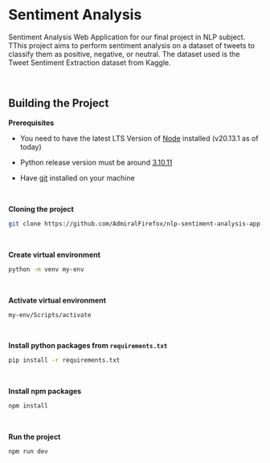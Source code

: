 # Sentiment Analysis

Sentiment Analysis Web Application for our final project in NLP subject. TThis project aims to perform sentiment analysis on a dataset of tweets to classify them as positive, negative, or neutral. The dataset used is the Tweet Sentiment Extraction dataset from Kaggle.

<br />

## Building the Project

**Prerequisites**

- You need to have the latest LTS Version of [Node](https://nodejs.org/en) installed (v20.13.1 as of today)

- Python release version must be around [3.10.11](https://www.python.org/downloads/release/python-31011/)

- Have [git](https://git-scm.com/) installed on your machine

<br />

**Cloning the project**

```bash
git clone https://github.com/AdmiralFirefox/nlp-sentiment-analysis-app.git
```

<br />

**Create virtual environment**

```bash
python -m venv my-env
```

<br />

**Activate virtual environment**

```bash
my-env/Scripts/activate
```

<br />

**Install python packages from `requirements.txt`**

```bash
pip install -r requirements.txt
```

<br />

**Install npm packages**

```bash
npm install
```

<br />

**Run the project**

```bash
npm run dev
```